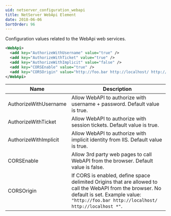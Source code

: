 ```yaml
---
uid: netserver_configuration_webapi
title: NetServer WebApi Element
date: 2018-06-06
SortOrder: 96
---
```

Configuration values related to the WebApi web services.

```xml
<WebApi>
  <add key="AuthorizeWithUsername" value="true" />
  <add key="AuthorizeWithTicket" value="true" />
  <add key="AuthorizeWithImplicit" value="false" />
  <add key="CORSEnable" value="true" />
  <add key="CORSOrigin" value="http://foo.bar http://localhost/ http://localhost *" />
</WebApi>
```

|Name|Description|
|------------|----|
|AuthorizeWithUsername|Allow WebAPI to authorize with username + password. Default value is true.|
|AuthorizeWithTicket|Allow WebAPI to authorize with session tickets. Default value is true.|
|AuthorizeWithImplicit|Allow WebAPI to authorize with implicit identity from IIS. Default value is true.|
|CORSEnable|Allow 3rd party web pages to call WebAPI from the browser. Default value is false.|
|CORSOrigin|If CORS is enabled, define space delimited Origins that are allowed to call the WebAPI from the browser. No default is set. Example value: ```"http://foo.bar http://localhost/ http://localhost *"```.|
